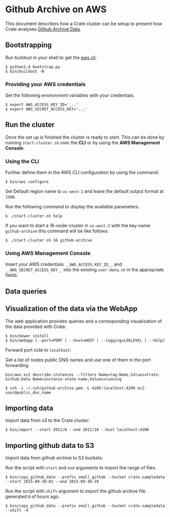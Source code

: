 # Github Archive on AWS

This document describes how a Crate cluster can be setup to present how Crate
analyses [Github Archive Data](https://www.githubarchive.org/).

## Bootstrapping

Run buildout in your shell to get the [aws cli](https://aws.amazon.com/cli/):

```console
$ python3.4 bootstrap.py
$ bin/buildout -N
```

### Providing your AWS credentials

Set the following environment variables with your credentials.

```console
$ export AWS_ACCESS_KEY_ID='...'
$ export AWS_SECRET_ACCESS_KEY='...'
```

## Run the cluster

Once the set up is finished the cluster is ready to start. This can be done by
running ``start-cluster.sh`` over the **CLI** or by using the **AWS Management
Console**.

### Using the CLI

Further define them in the AWS CLI configuration by using the command:

```console
$ bin/aws configure
```

Set Default region name to ``us-west-2`` and leave the default output format at
 ``JSON``.

Run the following command to display the available parameters.

```console
$ ./start-cluster.sh help
```

If you want to start a 16-node-cluster in ``us-west-2`` with the key-name
``github-archive`` this command will be like follows:

```console
$ ./start-cluster.sh 16 github-archive
```

### Using AWS Management Console

Insert your AWS credentials ``__AWS_ACCESS_KEY_ID__`` and
``__AWS_SECRET_ACCESS_KEY__`` into the existing ``user-data.sh`` in the
appropriate fields.

## Data queries


## Visualization of the data via the WebApp

The web application provides queries and a corresponding visualization of the
data provided with Crate.

```console
$ bin/bower install
$ bin/webapp [--port=PORT | --host=HOST | --logging=LOGLEVEL | --help]
```

Forward port `4200` to `localhost`:

Get a list of nodes public DNS names and use one of them in the port forwarding.

```console
bin/aws ec2 describe-instances --filters Name=tag:Name,Values=Crate-Github-Data Name=instance-state-name,Values=running
```

```console
$ ssh -i ~/.ssh/github-archive.pem -L 4200:localhost:4200 ec2-user@public_dns_name
```

## Importing data
Import data from s3 to the Crate cluster:

```console
$ bin/import --start 2011/8 --end 2011/10 --host localhost:4200
```

## Importing github data to S3
Import data from github archive to S3 buckets:

Run the script with ``start`` and ``end`` arguments to import the range of files.

```console
$ bin/copy_github_data --prefix small_github --bucket crate.sampledata --start 2015-09-30-01 --end 2015-09-30-19
```

Run the script with ``shift`` argument to import the github archive file
generated ``N`` of hours ago.

```console
$ bin/copy_github_data --prefix small_github --bucket crate.sampledata --shift -4
```

